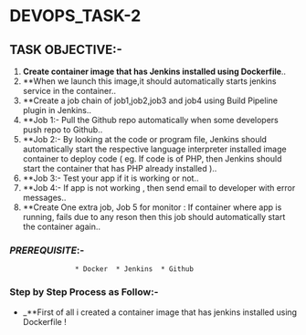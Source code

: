 # DEVOPS_TASK-2

## TASK OBJECTIVE:-

1. **Create container image that has Jenkins installed using Dockerfile**..
2. **When we launch this image,it  should automatically starts jenkins service in the container..
3. **Create a job chain of job1,job2,job3 and job4 using Build Pipeline plugin in Jenkins..
4. **Job 1:- Pull the Github repo automatically when some developers push repo to Github..
5. **Job 2:- By looking at the code or program file, Jenkins should automatically start the respective language interpreter installed image container to deploy code ( eg. If code is of PHP, then Jenkins should start the container that has PHP already installed )..
6. **Job 3:- Test your app if it is working or not..
7. **Job 4:- If app is not working , then send email to developer with error messages..
8. **Create One extra job, Job 5 for monitor : If container where app is running, fails due to any reson then this job should automatically start the container again..

### _PREREQUISITE_:-
                    * Docker  * Jenkins  * Github

### Step by Step Process as Follow:-

* _**First of all i created a container image that has jenkins installed using Dockerfile !

